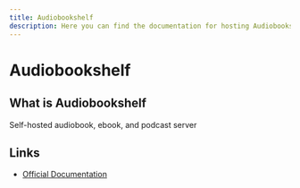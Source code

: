 ```yaml
---
title: Audiobookshelf
description: Here you can find the documentation for hosting Audiobookshelf with Coolify.
---
```


# Audiobookshelf

## What is Audiobookshelf

Self-hosted audiobook, ebook, and podcast server

## Links

- [Official Documentation](https://www.audiobookshelf.org/?utm_source=coolify.io)
